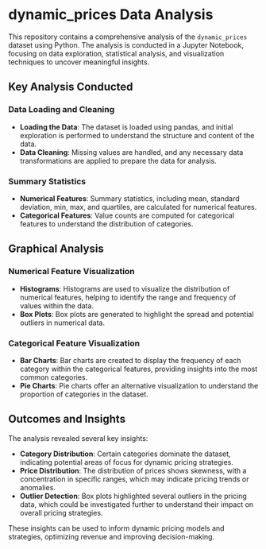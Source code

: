 # dynamic_prices Data Analysis

This repository contains a comprehensive analysis of the `dynamic_prices` dataset using Python. The analysis is conducted in a Jupyter Notebook, focusing on data exploration, statistical analysis, and visualization techniques to uncover meaningful insights.

## Key Analysis Conducted

### Data Loading and Cleaning

- **Loading the Data**: The dataset is loaded using pandas, and initial exploration is performed to understand the structure and content of the data.
- **Data Cleaning**: Missing values are handled, and any necessary data transformations are applied to prepare the data for analysis.

### Summary Statistics

- **Numerical Features**: Summary statistics, including mean, standard deviation, min, max, and quartiles, are calculated for numerical features.
- **Categorical Features**: Value counts are computed for categorical features to understand the distribution of categories.

## Graphical Analysis

### Numerical Feature Visualization

- **Histograms**: Histograms are used to visualize the distribution of numerical features, helping to identify the range and frequency of values within the data.
- **Box Plots**: Box plots are generated to highlight the spread and potential outliers in numerical data.

### Categorical Feature Visualization

- **Bar Charts**: Bar charts are created to display the frequency of each category within the categorical features, providing insights into the most common categories.
- **Pie Charts**: Pie charts offer an alternative visualization to understand the proportion of categories in the dataset.

## Outcomes and Insights

The analysis revealed several key insights:

- **Category Distribution**: Certain categories dominate the dataset, indicating potential areas of focus for dynamic pricing strategies.
- **Price Distribution**: The distribution of prices shows skewness, with a concentration in specific ranges, which may indicate pricing trends or anomalies.
- **Outlier Detection**: Box plots highlighted several outliers in the pricing data, which could be investigated further to understand their impact on overall pricing strategies.

These insights can be used to inform dynamic pricing models and strategies, optimizing revenue and improving decision-making.
